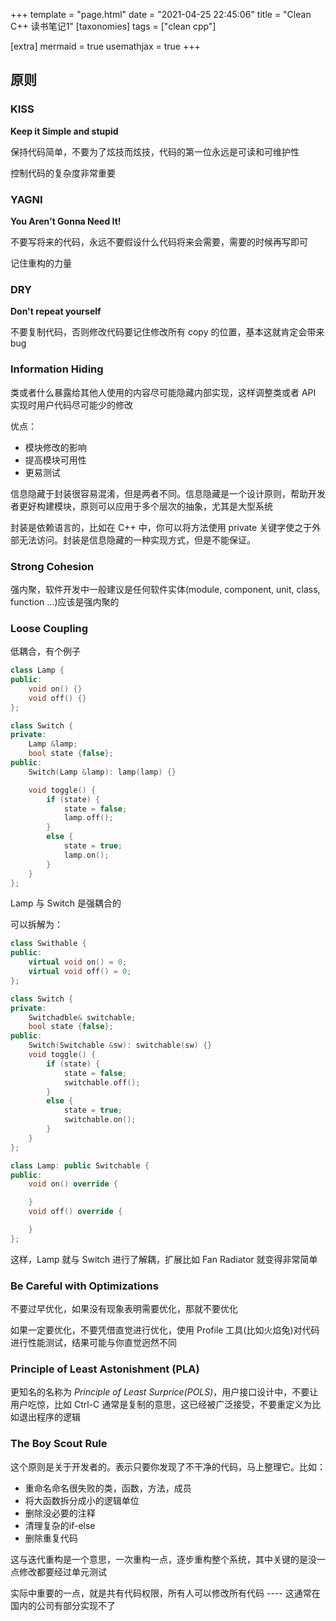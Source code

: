 +++
template = "page.html"
date = "2021-04-25 22:45:06"
title = "Clean C++ 读书笔记1"
[taxonomies]
tags = ["clean cpp"]

[extra]
mermaid = true
usemathjax = true
+++
<!--
mermaid example:
<div class="mermaid">
    mermaid program
</div>
-->

## 原则

### KISS
**Keep it Simple and stupid** 

保持代码简单，不要为了炫技而炫技，代码的第一位永远是可读和可维护性

控制代码的复杂度非常重要

### YAGNI
**You Aren't Gonna Need It!**

不要写将来的代码，永远不要假设什么代码将来会需要，需要的时候再写即可

记住重构的力量

### DRY
**Don't repeat yourself**

不要复制代码，否则修改代码要记住修改所有 copy 的位置，基本这就肯定会带来 bug

### Information Hiding
类或者什么暴露给其他人使用的内容尽可能隐藏内部实现，这样调整类或者 API 实现时用户代码尽可能少的修改

优点：
- 模块修改的影响
- 提高模块可用性
- 更易测试

信息隐藏于封装很容易混淆，但是两者不同。信息隐藏是一个设计原则，帮助开发者更好构建模块，原则可以应用于多个层次的抽象，尤其是大型系统

封装是依赖语言的，比如在 C++ 中，你可以将方法使用 private 关键字使之于外部无法访问。封装是信息隐藏的一种实现方式，但是不能保证。

### Strong Cohesion 
强内聚，软件开发中一般建议是任何软件实体(module, component, unit, class, function ...)应该是强内聚的

### Loose Coupling 
低耦合，有个例子

```cpp
class Lamp {
public:
    void on() {}
    void off() {}
};

class Switch {
private:
    Lamp &lamp;
    bool state {false};
public:
    Switch(Lamp &lamp): lamp(lamp) {}

    void toggle() {
        if (state) {
            state = false;
            lamp.off();
        }
        else {
            state = true;
            lamp.on();
        }
    }
};
```

Lamp 与 Switch 是强耦合的

可以拆解为：
```cpp
class Swithable {
public:
    virtual void on() = 0;
    virtual void off() = 0;
};

class Switch {
private:
    Switchadble& switchable;
    bool state {false};
public:
    Switch(Switchable &sw): switchable(sw) {}
    void toggle() {
        if (state) {
            state = false;
            switchable.off();
        }
        else {
            state = true;
            switchable.on();
        }
    }
};

class Lamp: public Switchable {
public:
    void on() override {

    }
    void off() override {

    }
};
```
这样，Lamp 就与 Switch 进行了解耦，扩展比如 Fan Radiator 就变得非常简单

### Be Careful with Optimizations
不要过早优化，如果没有现象表明需要优化，那就不要优化

如果一定要优化，不要凭借直觉进行优化，使用 Profile 工具(比如火焰兔)对代码进行性能测试，结果可能与你直觉迥然不同


### Principle of Least Astonishment (PLA)
更知名的名称为 *Principle of Least Surprice(POLS)*，用户接口设计中，不要让用户吃惊，比如 Ctrl-C 通常是复制的意思，这已经被广泛接受，不要重定义为比如退出程序的逻辑

### The Boy Scout Rule
这个原则是关于开发者的。表示只要你发现了不干净的代码，马上整理它。比如：

- 重命名命名很失败的类，函数，方法，成员
- 将大函数拆分成小的逻辑单位
- 删除没必要的注释
- 清理复杂的if-else
- 删除重复代码

这与迭代重构是一个意思，一次重构一点，逐步重构整个系统，其中关键的是没一点修改都要经过单元测试

实际中重要的一点，就是共有代码权限，所有人可以修改所有代码 ---- 这通常在国内的公司有部分实现不了